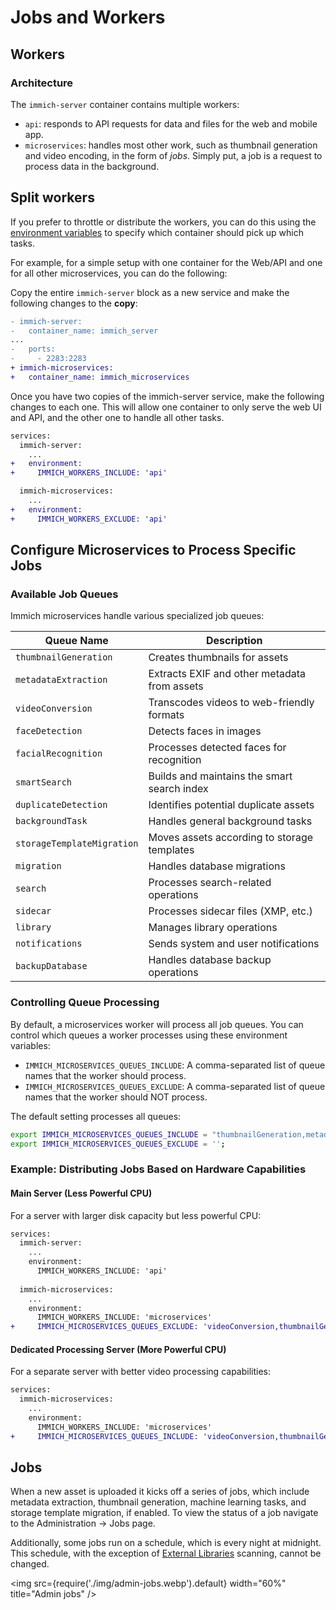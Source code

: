 # Jobs and Workers

## Workers

### Architecture

The `immich-server` container contains multiple workers:

- `api`: responds to API requests for data and files for the web and mobile app.
- `microservices`: handles most other work, such as thumbnail generation and video encoding, in the form of _jobs_. Simply put, a job is a request to process data in the background.

## Split workers

If you prefer to throttle or distribute the workers, you can do this using the [environment variables](/docs/install/environment-variables) to specify which container should pick up which tasks.

For example, for a simple setup with one container for the Web/API and one for all other microservices, you can do the following:

Copy the entire `immich-server` block as a new service and make the following changes to the **copy**:

```diff
- immich-server:
-   container_name: immich_server
...
-   ports:
-     - 2283:2283
+ immich-microservices:
+   container_name: immich_microservices
```

Once you have two copies of the immich-server service, make the following changes to each one. This will allow one container to only serve the web UI and API, and the other one to handle all other tasks.

```diff
services:
  immich-server:
    ...
+   environment:
+     IMMICH_WORKERS_INCLUDE: 'api'

  immich-microservices:
    ...
+   environment:
+     IMMICH_WORKERS_EXCLUDE: 'api'
```

## Configure Microservices to Process Specific Jobs

### Available Job Queues

Immich microservices handle various specialized job queues:

| Queue Name | Description |
|------------|-------------|
| `thumbnailGeneration` | Creates thumbnails for assets |
| `metadataExtraction` | Extracts EXIF and other metadata from assets |
| `videoConversion` | Transcodes videos to web-friendly formats |
| `faceDetection` | Detects faces in images |
| `facialRecognition` | Processes detected faces for recognition |
| `smartSearch` | Builds and maintains the smart search index |
| `duplicateDetection` | Identifies potential duplicate assets |
| `backgroundTask` | Handles general background tasks |
| `storageTemplateMigration` | Moves assets according to storage templates |
| `migration` | Handles database migrations |
| `search` | Processes search-related operations |
| `sidecar` | Processes sidecar files (XMP, etc.) |
| `library` | Manages library operations |
| `notifications` | Sends system and user notifications |
| `backupDatabase` | Handles database backup operations |

### Controlling Queue Processing

By default, a microservices worker will process all job queues. You can control which queues a worker processes using these environment variables:

- `IMMICH_MICROSERVICES_QUEUES_INCLUDE`: A comma-separated list of queue names that the worker should process.
- `IMMICH_MICROSERVICES_QUEUES_EXCLUDE`: A comma-separated list of queue names that the worker should NOT process.

The default setting processes all queues:

```bash
export IMMICH_MICROSERVICES_QUEUES_INCLUDE = "thumbnailGeneration,metadataExtraction,videoConversion,faceDetection,facialRecognition,smartSearch,duplicateDetection,backgroundTask,storageTemplateMigration,migration,search,sidecar,library,notifications,backupDatabase";
export IMMICH_MICROSERVICES_QUEUES_EXCLUDE = '';
```

### Example: Distributing Jobs Based on Hardware Capabilities

#### Main Server (Less Powerful CPU)

For a server with larger disk capacity but less powerful CPU:

```diff
services:
  immich-server:
    ...
    environment:
      IMMICH_WORKERS_INCLUDE: 'api'
  
  immich-microservices:
    ...
    environment:
      IMMICH_WORKERS_INCLUDE: 'microservices'
+     IMMICH_MICROSERVICES_QUEUES_EXCLUDE: 'videoConversion,thumbnailGeneration'
```

#### Dedicated Processing Server (More Powerful CPU)

For a separate server with better video processing capabilities:

```diff
services:
  immich-microservices:
    ...
    environment:
      IMMICH_WORKERS_INCLUDE: 'microservices'
+     IMMICH_MICROSERVICES_QUEUES_INCLUDE: 'videoConversion,thumbnailGeneration'
```

## Jobs

When a new asset is uploaded it kicks off a series of jobs, which include metadata extraction, thumbnail generation, machine learning tasks, and storage template migration, if enabled. To view the status of a job navigate to the Administration -> Jobs page.

Additionally, some jobs run on a schedule, which is every night at midnight. This schedule, with the exception of [External Libraries](/docs/features/libraries) scanning, cannot be changed.

<img src={require('./img/admin-jobs.webp').default} width="60%" title="Admin jobs" />
